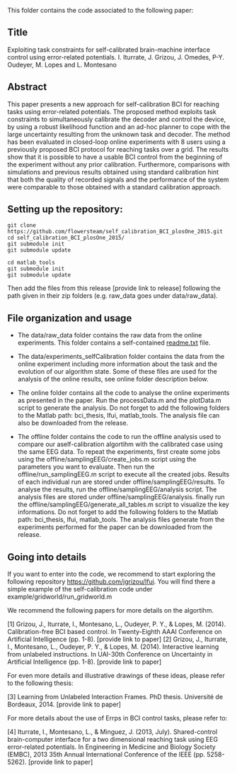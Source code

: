 This folder contains the code associated to the following paper:

## Title

Exploiting task constraints for self-calibrated brain-machine interface control using error-related potentials.
I. Iturrate, J. Grizou, J. Omedes, P-Y. Oudeyer, M. Lopes and L. Montesano

## Abstract

This paper presents a new approach for self-calibration BCI for reaching tasks using error-related potentials. The proposed method exploits task constraints to simultaneously calibrate the decoder and control the device, by using a robust likelihood function and an ad-hoc planner to cope with the large uncertainty resulting from the unknown task and decoder. The method has been evaluated in closed-loop online experiments with 8 users using a previously proposed BCI protocol for reaching tasks over a grid. The results show that it is possible to have a usable BCI control from the beginning of the experiment without any prior calibration. Furthermore, comparisons with simulations and previous results obtained using standard calibration hint that both the quality of recorded signals and the performance of the system were comparable to those obtained with a standard calibration approach.

## Setting up the repository:
```
git clone https://github.com/flowersteam/self_calibration_BCI_plosOne_2015.git
cd self_calibration_BCI_plosOne_2015/
git submodule init
git submodule update

cd matlab_tools
git submodule init
git submodule update
```
Then add the files from this release [provide link to release] following the path given in their zip folders (e.g. raw_data goes under data/raw_data).

## File organization and usage

- The data/raw_data folder contains the raw data from the online experiments. This folder contains a self-contained [readme.txt](data/raw_data/readme.txt) file.

- The data/experiments_selfCalibration folder contains the data from the online experiment including more information about the task and the evolution of our algorithm state. Some of these files are used for the analysis of the online results, see online folder description below.

- The online folder contains all the code to analyse the online experiments as presented in the paper. Run the processData.m and the plotData.m script to generate the analysis. Do not forget to add the following folders to the Matlab path: bci_thesis, lfui, matlab_tools. The analysis file can also be downloaded from the release.

- The offline folder contains the code to run the offline analysis used to compare our aself-calibration algortihm with the calibrated case using the same EEG data. To repeat the experiments, first create some jobs using the offline/samplingEEG/create_jobs.m script using the parameters you want to evaluate. Then run the offline/run_samplingEEG.m script to execute all the created jobs. Results of each individual run are stored under offline/samplingEEG/results. To analyse the results, run the offline/samplingEEG/analysis script. The analysis files are stored under offline/samplingEEG/analysis. finally run the offline/samplingEEG/generate_all_tables.m script to visualize the key informations. Do not forget to add the following folders to the Matlab path: bci_thesis, lfui, matlab_tools. The analysis files generate from the experiments performed for the paper can be downloaded from the release.

## Going into details

If you want to enter into the code, we recommend to start exploring the following repository https://github.com/jgrizou/lfui. You will find there a simple example of the self-calibration code under example/gridworld/run_gridworld.m

We recommend the following papers for more details on the algortihm. 

[1] Grizou, J., Iturrate, I., Montesano, L., Oudeyer, P. Y., & Lopes, M. (2014). Calibration-free BCI based control. In Twenty-Eighth AAAI Conference on Artificial Intelligence (pp. 1-8). [provide link to paper]
[2] Grizou, J., Iturrate, I., Montesano, L., Oudeyer, P. Y., & Lopes, M. (2014). Interactive learning from unlabeled instructions. In UAI-30th Conference on Uncertainty in Artificial Intelligence (pp. 1-8). [provide link to paper]

For even more details and illustrative drawings of these ideas, please refer to the following thesis:

[3] Learning from Unlabeled Interaction Frames. PhD thesis. Université de Bordeaux, 2014. [provide link to paper]

For more details about the use of Errps in BCI control tasks, please refer to:

[4] Iturrate, I., Montesano, L., & Minguez, J. (2013, July). Shared-control brain-computer interface for a two dimensional reaching task using EEG error-related potentials. In Engineering in Medicine and Biology Society (EMBC), 2013 35th Annual International Conference of the IEEE (pp. 5258-5262). [provide link to paper]

